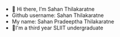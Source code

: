 - 👋 Hi there, I’m Sahan Thilakaratne
- Github username: Sahan Thilakaratne
- My name: Sahan Pradeeptha Thilakaratne 
- 🌱I'm a third year SLIIT undergraduate






